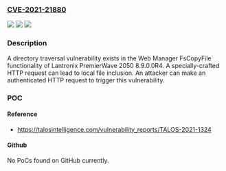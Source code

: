### [CVE-2021-21880](https://cve.mitre.org/cgi-bin/cvename.cgi?name=CVE-2021-21880)
![](https://img.shields.io/static/v1?label=Product&message=Lantronix&color=blue)
![](https://img.shields.io/static/v1?label=Version&message=Lantronix%20PremierWave%202050%208.9.0.0R4%20(in%20QEMU)%20&color=brightgreen)
![](https://img.shields.io/static/v1?label=Vulnerability&message=CWE-22%3A%20Improper%20Limitation%20of%20a%20Pathname%20to%20a%20Restricted%20Directory%20('Path%20Traversal')&color=brightgreen)

### Description

A directory traversal vulnerability exists in the Web Manager FsCopyFile functionality of Lantronix PremierWave 2050 8.9.0.0R4. A specially-crafted HTTP request can lead to local file inclusion. An attacker can make an authenticated HTTP request to trigger this vulnerability.

### POC

#### Reference
- https://talosintelligence.com/vulnerability_reports/TALOS-2021-1324

#### Github
No PoCs found on GitHub currently.

